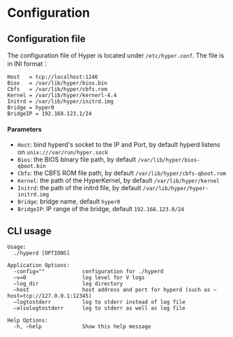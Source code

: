 # Configuration

## Configuration file

The configuration file of Hyper is located under `/etc/hyper.conf`. The file is in INI format：

    Host   = tcp://localhost:1246
    Bios   = /var/lib/hyper/bios.bin
    Cbfs   = /var/lib/hyper/cbfs.rom
    Kernel = /var/lib/hyper/kernerl-4.4
    Initrd = /var/lib/hyper/initrd.img
    Bridge = hyper0
    BridgeIP = 192.168.123.1/24

#### Parameters

- `Host`: bind hyperd's socket to the IP and Port, by default hyperd listens on `unix:///var/run/hyper.sock`
- `Bios`: the BIOS binary file path, by default `/var/lib/hyper/bios-qboot.bin`
- `Cbfs`: the CBFS ROM file path, by default `/var/lib/hyper/cbfs-qboot.rom`
- `Kernel`: the path of the HyperKernel, by default `/var/lib/hyper/kernel`
- `Initrd`: the path of the initrd file, by default `/var/lib/hyper/hyper-initrd.img`
- `Bridge`: bridge name, default `hyper0`
- `BridgeIP`:  IP range of the bridge, default `192.168.123.0/24`

## CLI usage

	Usage:
	  ./hyperd [OPTIONS]

	Application Options:
	  -config=""            configuration for ./hyperd
	  —v=0                  log level for V logs
	  —log_dir              log directory
	  —host                 host address and port for hyperd (such as —host=tcp://127.0.0.1:12345)
	  —logtostderr          log to stderr instead of log file
	  —alsologtostderr      log to stderr as well as log file

	Help Options:
	  -h, —help             Show this help message
